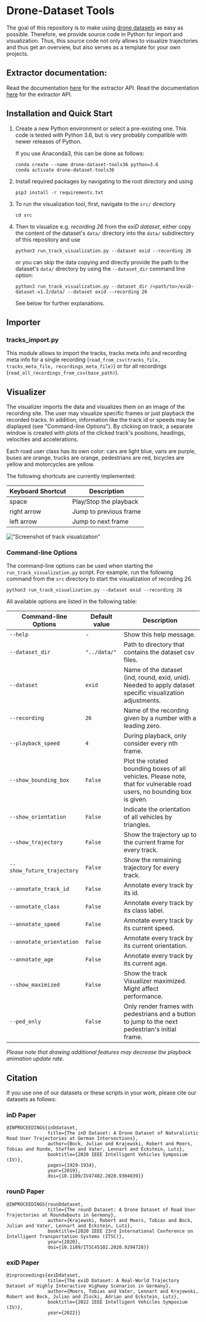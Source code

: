 # Drone-Dataset Tools


The goal of this repository is to make using [drone datasets](https://www.drone-dataset.com/) as easy as possible. 
Therefore, we provide source code in Python for import and visualization. 
Thus, this source code not only allows to visualize trajectories and thus get an overview, but also serves as a template for your own projects.

## Extractor documentation:
Read the documentation [here](./extractors/README.md) for the extractor API.
Read the documentation [here](./tools/README.md) for the extractor API.
## Installation and Quick Start

1. Create a new Python environment or select a pre-existing one. 
   This code is tested with Python 3.6, but is very probably compatible with newer releases of Python.

   If you use Anaconda3, this can be done as follows:
   ```shell 
   conda create --name drone-dataset-tools36 python=3.6
   conda activate drone-dataset-tools36
   ```

2. Install required packages by navigating to the root directory and using
    ```shell 
    pip3 install -r requirements.txt
    ```
3. To run the visualization tool, first, navigate to the `src/` directory
   ```shell
   cd src
   ```
4. Then to visualize e.g. *recording 26* from the *exiD dataset*, either copy the content of the dataset's `data/` directory into the `data/` subdirectory of this repository and use
   ```shell
   python3 run_track_visualization.py --dataset exid --recording 26
   ```
   or you can skip the data copying and directly provide the path to the dataset's `data/` directory by using the `--dataset_dir` command line option:
   ```shell
   python3 run_track_visualization.py --dataset_dir /<path/to>/exiD-dataset-v1.2/data/ --dataset exid --recording 26
   ```
   See below for further explanations.

## Importer
### tracks_import.py
This module allows to import the tracks, tracks meta info and recording meta info for a single recording 
(`read_from_csv(tracks_file, tracks_meta_file, recordings_meta_file)`)
or for all recordings (`read_all_recordings_from_csv(base_path)`).


## Visualizer
The visualizer imports the data and visualizes them on an image of the recording site.
The user may visualize specific frames or just playback the recorded tracks. In addition, information like the track id or speeds may be displayed (see "Command-line Options"). 
By clicking on track, a separate window is created with plots of the clicked track's positions, headings, velocities and accelerations.

Each road user class has its own color: cars are light blue, vans are purple, buses are orange, trucks are orange, pedestrians are red, 
bicycles are yellow and motorcycles are yellow.

The following shortcuts are currently implemented:

| Keyboard Shortcut | Description |
| ---           | --- |
| space         | Play/Stop the playback |
| right arrow   | Jump to previous frame |
| left arrow    | Jump to next frame |

!["Screenshot of track visualization"](doc/screenshot_track_visualization.png "Screenshot of track visualization")

### Command-line Options
The command-line options can be used when starting the `run_track_visualization.py` script. 
For example, run the following command from 
the `src` directory to start the visualization of recording 26.
```shell
python3 run_track_visualization.py --dataset exid --recording 26 
```

All available options are listed in the following table:

| Command-line Options      | Default value   | Description |
| ---                       | ---             | --- |
| `--help`                    | -               | Show this help message. |
| `--dataset_dir`             | `"../data/"`      | Path to directory that contains the dataset csv files. |
| `--dataset`                 | `exid` | Name of the dataset (ind, round, exid, unid). Needed to apply dataset specific visualization adjustments. |
| `--recording`               | `26`            | Name of the recording given by a number with a leading zero. | 
| `--playback_speed`          | `4`               | During playback, only consider every nth frame. | 
| `--show_bounding_box`       | `False`           | Plot the rotated bounding boxes of all vehicles.  Please note, that for vulnerable road users, no bounding box is given. |  
| `--show_orientation`        | `False`           | Indicate the orientation of all vehicles by triangles. | 
| `--show_trajectory`         | `False`           | Show the trajectory up to the current frame for every track. | 
| `--show_future_trajectory`  | `False`           | Show the remaining trajectory for every track. | 
| `--annotate_track_id`       | `False`           | Annotate every track by its id. | 
| `--annotate_class`          | `False`           | Annotate every track by its class label. | 
| `--annotate_speed`          | `False`           | Annotate every track by its current speed. | 
| `--annotate_orientation`    | `False`           | Annotate every track by its current orientation. | 
| `--annotate_age`            | `False`           | Annotate every track by its current age. | 
| `--show_maximized`          | `False`           | Show the track Visualizer maximized. Might affect performance. | 
| `--ped_only`                | `False`           | Only render frames with pedestrians and a button to jump to the next pedestrian's initial frame. | 

*Please note that drawing additional features may decrease the playback animation update rate.*

## Citation

If you use one of our datasets or these scripts in your work, please cite our datasets as follows:
### inD Paper
```
@INPROCEEDINGS{inDdataset,
               title={The inD Dataset: A Drone Dataset of Naturalistic Road User Trajectories at German Intersections},
               author={Bock, Julian and Krajewski, Robert and Moers, Tobias and Runde, Steffen and Vater, Lennart and Eckstein, Lutz},
               booktitle={2020 IEEE Intelligent Vehicles Symposium (IV)},
               pages={1929-1934},
               year={2019},
               doi={10.1109/IV47402.2020.9304839}}
```
### rounD Paper
```           
@INPROCEEDINGS{rounDdataset,
               title={The rounD Dataset: A Drone Dataset of Road User Trajectories at Roundabouts in Germany},
               author={Krajewski, Robert and Moers, Tobias and Bock, Julian and Vater, Lennart and Eckstein, Lutz},
               booktitle={2020 IEEE 23rd International Conference on Intelligent Transportation Systems (ITSC)},
               year={2020},
               doi={10.1109/ITSC45102.2020.9294728}}
```

### exiD Paper
```
@inproceedings{exiDdataset,
               title={The exiD Dataset: A Real-World Trajectory Dataset of Highly Interactive Highway Scenarios in Germany},
               author={Moers, Tobias and Vater, Lennart and Krajewski, Robert and Bock, Julian and Zlocki, Adrian and Eckstein, Lutz},
               booktitle={2022 IEEE Intelligent Vehicles Symposium (IV)},
               year={2022}}
```
